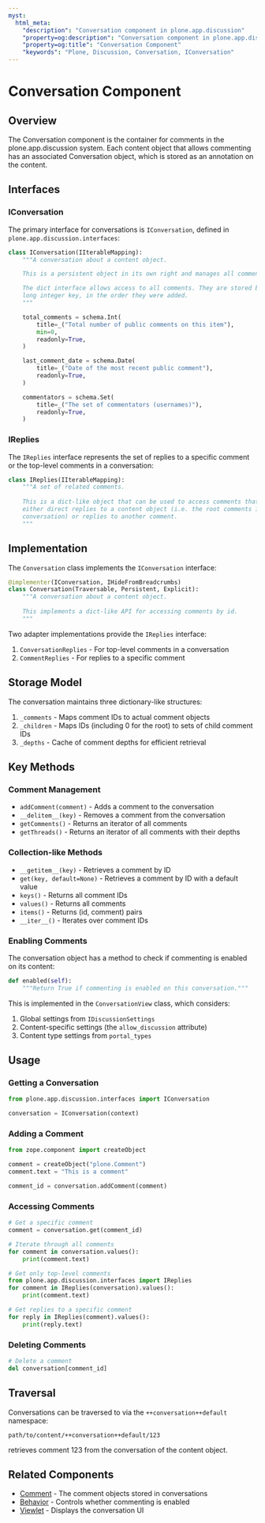 ```yaml
---
myst:
  html_meta:
    "description": "Conversation component in plone.app.discussion"
    "property=og:description": "Conversation component in plone.app.discussion"
    "property=og:title": "Conversation Component"
    "keywords": "Plone, Discussion, Conversation, IConversation"
---
```


# Conversation Component

## Overview

The Conversation component is the container for comments in the plone.app.discussion system. Each content object that allows commenting has an associated Conversation object, which is stored as an annotation on the content.

## Interfaces

### IConversation

The primary interface for conversations is `IConversation`, defined in `plone.app.discussion.interfaces`:

```python
class IConversation(IIterableMapping):
    """A conversation about a content object.

    This is a persistent object in its own right and manages all comments.

    The dict interface allows access to all comments. They are stored by
    long integer key, in the order they were added.
    """

    total_comments = schema.Int(
        title=_("Total number of public comments on this item"),
        min=0,
        readonly=True,
    )

    last_comment_date = schema.Date(
        title=_("Date of the most recent public comment"),
        readonly=True,
    )

    commentators = schema.Set(
        title=_("The set of commentators (usernames)"),
        readonly=True,
    )
```

### IReplies

The `IReplies` interface represents the set of replies to a specific comment or the top-level comments in a conversation:

```python
class IReplies(IIterableMapping):
    """A set of related comments.
    
    This is a dict-like object that can be used to access comments that are
    either direct replies to a content object (i.e. the root comments in a 
    conversation) or replies to another comment.
    """
```

## Implementation

The `Conversation` class implements the `IConversation` interface:

```python
@implementer(IConversation, IHideFromBreadcrumbs)
class Conversation(Traversable, Persistent, Explicit):
    """A conversation about a content object.
    
    This implements a dict-like API for accessing comments by id.
    """
```

Two adapter implementations provide the `IReplies` interface:

1. `ConversationReplies` - For top-level comments in a conversation
2. `CommentReplies` - For replies to a specific comment

## Storage Model

The conversation maintains three dictionary-like structures:

1. `_comments` - Maps comment IDs to actual comment objects
2. `_children` - Maps IDs (including 0 for the root) to sets of child comment IDs
3. `_depths` - Cache of comment depths for efficient retrieval

## Key Methods

### Comment Management

- `addComment(comment)` - Adds a comment to the conversation
- `__delitem__(key)` - Removes a comment from the conversation
- `getComments()` - Returns an iterator of all comments
- `getThreads()` - Returns an iterator of all comments with their depths

### Collection-like Methods

- `__getitem__(key)` - Retrieves a comment by ID
- `get(key, default=None)` - Retrieves a comment by ID with a default value
- `keys()` - Returns all comment IDs
- `values()` - Returns all comments
- `items()` - Returns (id, comment) pairs
- `__iter__()` - Iterates over comment IDs

### Enabling Comments

The conversation object has a method to check if commenting is enabled on its content:

```python
def enabled(self):
    """Return True if commenting is enabled on this conversation."""
```

This is implemented in the `ConversationView` class, which considers:

1. Global settings from `IDiscussionSettings`
2. Content-specific settings (the `allow_discussion` attribute)
3. Content type settings from `portal_types`

## Usage

### Getting a Conversation

```python
from plone.app.discussion.interfaces import IConversation

conversation = IConversation(context)
```

### Adding a Comment

```python
from zope.component import createObject

comment = createObject("plone.Comment")
comment.text = "This is a comment"

comment_id = conversation.addComment(comment)
```

### Accessing Comments

```python
# Get a specific comment
comment = conversation.get(comment_id)

# Iterate through all comments
for comment in conversation.values():
    print(comment.text)

# Get only top-level comments
from plone.app.discussion.interfaces import IReplies
for comment in IReplies(conversation).values():
    print(comment.text)

# Get replies to a specific comment
for reply in IReplies(comment).values():
    print(reply.text)
```

### Deleting Comments

```python
# Delete a comment
del conversation[comment_id]
```

## Traversal

Conversations can be traversed to via the `++conversation++default` namespace:

```
path/to/content/++conversation++default/123
```

retrieves comment 123 from the conversation of the content object.

## Related Components

- [Comment](./comment.md) - The comment objects stored in conversations
- [Behavior](./behavior.md) - Controls whether commenting is enabled
- [Viewlet](./viewlet.md) - Displays the conversation UI
